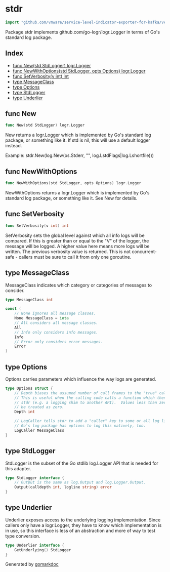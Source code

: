 <!-- Code generated by gomarkdoc. DO NOT EDIT -->

# stdr

```go
import "github.com/vmware/service-level-indicator-exporter-for-kafka/vendor/github.com/go-logr/stdr"
```

Package stdr implements github.com/go\-logr/logr.Logger in terms of Go's standard log package.

## Index

- [func New(std StdLogger) logr.Logger](<#func-new>)
- [func NewWithOptions(std StdLogger, opts Options) logr.Logger](<#func-newwithoptions>)
- [func SetVerbosity(v int) int](<#func-setverbosity>)
- [type MessageClass](<#type-messageclass>)
- [type Options](<#type-options>)
- [type StdLogger](<#type-stdlogger>)
- [type Underlier](<#type-underlier>)


## func New

```go
func New(std StdLogger) logr.Logger
```

New returns a logr.Logger which is implemented by Go's standard log package, or something like it.  If std is nil, this will use a default logger instead.

Example: stdr.New\(log.New\(os.Stderr, "", log.LstdFlags|log.Lshortfile\)\)\)

## func NewWithOptions

```go
func NewWithOptions(std StdLogger, opts Options) logr.Logger
```

NewWithOptions returns a logr.Logger which is implemented by Go's standard log package, or something like it.  See New for details.

## func SetVerbosity

```go
func SetVerbosity(v int) int
```

SetVerbosity sets the global level against which all info logs will be compared.  If this is greater than or equal to the "V" of the logger, the message will be logged.  A higher value here means more logs will be written. The previous verbosity value is returned.  This is not concurrent\-safe \- callers must be sure to call it from only one goroutine.

## type MessageClass

MessageClass indicates which category or categories of messages to consider.

```go
type MessageClass int
```

```go
const (
    // None ignores all message classes.
    None MessageClass = iota
    // All considers all message classes.
    All
    // Info only considers info messages.
    Info
    // Error only considers error messages.
    Error
)
```

## type Options

Options carries parameters which influence the way logs are generated.

```go
type Options struct {
    // Depth biases the assumed number of call frames to the "true" caller.
    // This is useful when the calling code calls a function which then calls
    // stdr (e.g. a logging shim to another API).  Values less than zero will
    // be treated as zero.
    Depth int

    // LogCaller tells stdr to add a "caller" key to some or all log lines.
    // Go's log package has options to log this natively, too.
    LogCaller MessageClass
}
```

## type StdLogger

StdLogger is the subset of the Go stdlib log.Logger API that is needed for this adapter.

```go
type StdLogger interface {
    // Output is the same as log.Output and log.Logger.Output.
    Output(calldepth int, logline string) error
}
```

## type Underlier

Underlier exposes access to the underlying logging implementation.  Since callers only have a logr.Logger, they have to know which implementation is in use, so this interface is less of an abstraction and more of way to test type conversion.

```go
type Underlier interface {
    GetUnderlying() StdLogger
}
```



Generated by [gomarkdoc](<https://github.com/princjef/gomarkdoc>)
